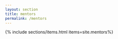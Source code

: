```yaml
---
layout: section
title: mentors
permalink: /mentors
---
```


{% include sections/items.html items=site.mentors%}
